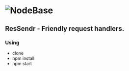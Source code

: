 # ![NodeBase](http://i.imgur.com/mhwQypc.jpg)

## ResSendr - Friendly request handlers.

### Using

- clone
- npm install
- npm start
